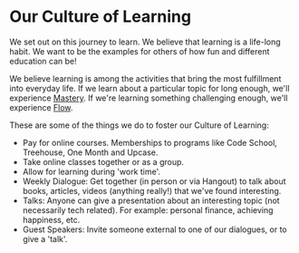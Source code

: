 # Our Culture of Learning

We set out on this journey to learn. We believe that learning is a life-long
habit. We want to be the examples for others of how fun and different education
can be!

We believe learning is among the activities that bring the most fulfillment into
everyday life. If we learn about a particular topic for long enough, we'll
experience [Mastery](http://www.amazon.com/Mastery-Keys-Success-Long-Term-Fulfillment/dp/0452267560).
If we're learning something challenging enough, we'll experience [Flow](http://www.ted.com/talks/mihaly_csikszentmihalyi_on_flow?language=en).

These are some of the things we do to foster our Culture of Learning:
- Pay for online courses. Memberships to programs like Code School, Treehouse,
One Month and Upcase.
- Take online classes together or as a group.
- Allow for learning during 'work time'.
- Weekly Dialogue: Get together (in person or via Hangout) to talk about books,
articles, videos (anything really!) that we've found interesting.
- Talks: Anyone can give a presentation about an interesting topic (not
necessarily tech related). For example: personal finance, achieving happiness, etc.
- Guest Speakers: Invite someone external to one of our dialogues, or to give a 'talk'.
